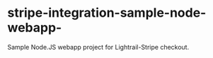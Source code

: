 # stripe-integration-sample-node-webapp-
Sample Node.JS webapp project for Lightrail-Stripe checkout. 
